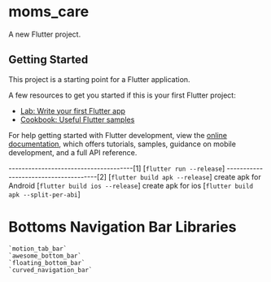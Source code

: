 # moms_care

A new Flutter project.

## Getting Started

This project is a starting point for a Flutter application.

A few resources to get you started if this is your first Flutter project:

- [Lab: Write your first Flutter app](https://docs.flutter.dev/get-started/codelab)
- [Cookbook: Useful Flutter samples](https://docs.flutter.dev/cookbook)

For help getting started with Flutter development, view the
[online documentation](https://docs.flutter.dev/), which offers tutorials,
samples, guidance on mobile development, and a full API reference.

--------------------------------------[1]
[`flutter run --release`]
--------------------------------------[2]
[`flutter build apk --release`] create apk for Android
[`flutter build ios --release`]   create apk for ios
[`flutter build apk --split-per-abi`]


# 	Bottoms Navigation Bar Libraries
    `motion_tab_bar`
    `awesome_bottom_bar`
    `floating_bottom_bar`
    `curved_navigation_bar`

